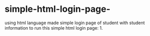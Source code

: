 # simple-html-login-page-
using html language made simple login page of student with student information 
to run this simple html login page:
1.
